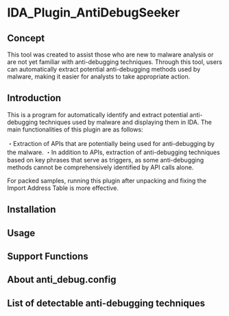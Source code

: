 # IDA_Plugin_AntiDebugSeeker

## Concept

This tool was created to assist those who are new to malware analysis or are not yet familiar with anti-debugging techniques. 
Through this tool, users can automatically extract potential anti-debugging methods used by malware, making it easier for analysts to take appropriate action.

## Introduction

This is a program for automatically identify and extract potential anti-debugging techniques used by malware and displaying them in IDA.
The main functionalities of this plugin are as follows:

・Extraction of APIs that are potentially being used for anti-debugging by the malware.
・In addition to APIs, extraction of anti-debugging techniques based on key phrases that serve as triggers, as some anti-debugging methods cannot be comprehensively identified by API calls alone.

For packed samples, running this plugin after unpacking and fixing the Import Address Table is more effective.

## Installation

## Usage

## Support Functions

## About anti_debug.config

## List of detectable anti-debugging techniques


